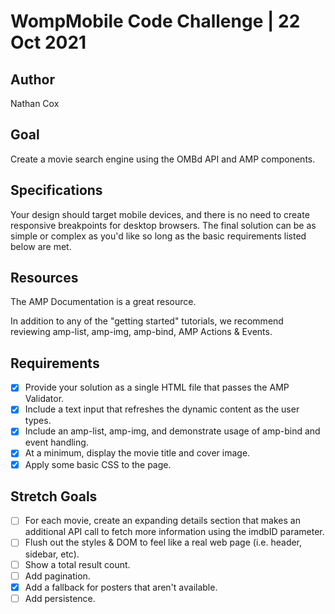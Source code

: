 # WompMobile Code Challenge | 22 Oct 2021

## Author

Nathan Cox

## Goal

Create a movie search engine using the OMBd API and AMP components.

## Specifications

Your design should target mobile devices, and there is no need to create responsive breakpoints for desktop browsers. The final solution can be as simple or complex as you'd like so long as the basic requirements listed below are met.

## Resources

The AMP Documentation is a great resource.

In addition to any of the "getting started" tutorials, we recommend reviewing amp-list, amp-img, amp-bind, AMP Actions & Events.

## Requirements

- [x] Provide your solution as a single HTML file that passes the AMP Validator.
- [x] Include a text input that refreshes the dynamic content as the user types.
- [x] Include an amp-list, amp-img, and demonstrate usage of amp-bind and event handling.
- [x] At a minimum, display the movie title and cover image.
- [x] Apply some basic CSS to the page.

## Stretch Goals

- [ ] For each movie, create an expanding details section that makes an additional API call to fetch more information using the imdbID parameter.
- [ ] Flush out the styles & DOM to feel like a real web page (i.e. header, sidebar, etc).
- [ ] Show a total result count.
- [ ] Add pagination.
- [x] Add a fallback for posters that aren't available.
- [ ] Add persistence.
